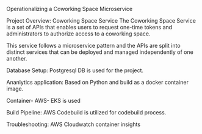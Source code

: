 Operationalizing a Coworking Space Microservice

Project Overview: Coworking Space Service
The Coworking Space Service is a set of APIs that enables users to request one-time tokens and administrators to authorize access to a coworking space.

This service follows a microservice pattern and the APIs are split into distinct services that can be deployed and managed independently of one another.

Database Setup:
Postgresql DB is used for the project.

Ananlytics application:
Based on Python and build as a docker container image.

Container- AWS- EKS is used

Build Pipeline:
AWS Codebuild is utilized for codebuild process.

Troubleshooting:
AWS Cloudwatch container insights 
